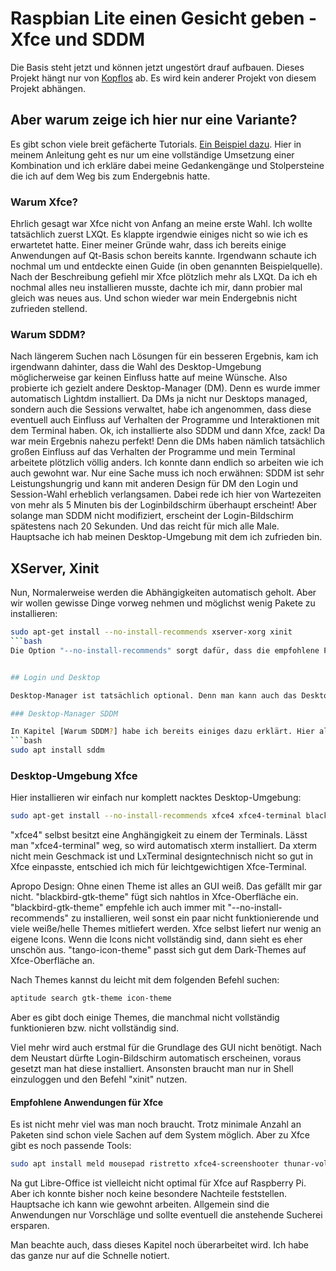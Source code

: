 # Raspbian Lite einen Gesicht geben - Xfce und SDDM

Die Basis steht jetzt und können jetzt ungestört drauf aufbauen. Dieses Projekt hängt nur von [Kopflos](Kopflos) ab. Es wird kein anderer Projekt von diesem Projekt abhängen.

## Aber warum zeige ich hier nur eine Variante?

Es gibt schon viele breit gefächerte Tutorials. [Ein Beispiel dazu](https://lb.raspberrypi.org/forums/viewtopic.php?f=66&t=133691&sid=7651b71d6884cb46305f3a532bc0be07). Hier in meinem Anleitung geht es nur um eine vollständige Umsetzung einer Kombination und ich erkläre dabei meine Gedankengänge und Stolpersteine die ich auf dem Weg bis zum Endergebnis hatte.

### Warum Xfce?

Ehrlich gesagt war Xfce nicht von Anfang an meine erste Wahl. Ich wollte tatsächlich zuerst LXQt. Es klappte irgendwie einiges nicht so wie ich es erwartetet hatte. Einer meiner Gründe wahr, dass ich bereits einige Anwendungen auf Qt-Basis schon bereits kannte. Irgendwann schaute ich nochmal um und entdeckte einen Guide (in oben genannten Beispielquelle). Nach der Beschreibung gefiehl mir Xfce plötzlich mehr als LXQt. Da ich eh nochmal alles neu installieren musste, dachte ich mir, dann probier mal gleich was neues aus. Und schon wieder war mein Endergebnis nicht zufrieden stellend.

### Warum SDDM?

Nach längerem Suchen nach Lösungen für ein besseren Ergebnis, kam ich irgendwann dahinter, dass die Wahl des Desktop-Umgebung möglicherweise gar keinen Einfluss hatte auf meine Wünsche. Also probierte ich gezielt andere Desktop-Manager (DM). Denn es wurde immer automatisch Lightdm installiert. Da DMs ja nicht nur Desktops managed, sondern auch die Sessions verwaltet, habe ich angenommen, dass diese eventuell auch Einfluss auf Verhalten der Programme und Interaktionen mit dem Terminal haben. Ok, ich installierte also SDDM und dann Xfce, zack! Da war mein Ergebnis nahezu perfekt! Denn die DMs haben nämlich tatsächlich großen Einfluss auf das Verhalten der Programme und mein Terminal arbeitete plötzlich völlig anders. Ich konnte dann endlich so arbeiten wie ich auch gewohnt war. Nur eine Sache muss ich noch erwähnen: SDDM ist sehr Leistungshungrig und kann mit anderen Design für DM den Login und Session-Wahl erheblich verlangsamen. Dabei rede ich hier von Wartezeiten von mehr als 5 Minuten bis der Loginbildschirm überhaupt erscheint! Aber solange man SDDM nicht modifiziert, erscheint der Login-Bildschirm spätestens nach 20 Sekunden. Und das reicht für mich alle Male. Hauptsache ich hab meinen Desktop-Umgebung mit dem ich zufrieden bin.


## XServer, Xinit

Nun, Normalerweise werden die Abhängigkeiten automatisch geholt. Aber wir wollen gewisse Dinge vorweg nehmen und möglichst wenig Pakete zu installieren:
```bash
sudo apt-get install --no-install-recommends xserver-xorg xinit
```bash
Die Option "--no-install-recommends" sorgt dafür, dass die empfohlene Paketet nicht installiert werden. Und tatsächlich benötigen wir nur "xserver-xorg", "xinit" und deren direkte Abhängigkeiten, welches nach diesem Befehl installiert werden. "xinit" wird eigentlich nur benötigt, um die Desktop-Umgebung oder DM direkt aus der Shell starten zu können. Ansonsten scheint auch "xinit" überflüssig zu sein.


## Login und Desktop

Desktop-Manager ist tatsächlich optional. Denn man kann auch das Desktop von der Shell aus starten. Dazu braucht man sich nur einzuloggen und den Befehl "xinit".

### Desktop-Manager SDDM

In Kapitel [Warum SDDM?] habe ich bereits einiges dazu erklärt. Hier also nur der Befehl:
```bash
sudo apt install sddm
```
### Desktop-Umgebung Xfce

Hier installieren wir einfach nur komplett nacktes Desktop-Umgebung:
```bash
sudo apt-get install --no-install-recommends xfce4 xfce4-terminal blackbird-gtk-theme tango-icon-theme
```
"xfce4" selbst besitzt eine Anghängigkeit zu einem der Terminals. Lässt man "xfce4-terminal" weg, so wird automatisch xterm installiert. Da xterm nicht mein Geschmack ist und LxTerminal designtechnisch nicht so gut in Xfce einpasste, entschied ich mich für leichtgewichtigen Xfce-Terminal.

Apropo Design: Ohne einen Theme ist alles an GUI weiß. Das gefällt mir gar nicht. "blackbird-gtk-theme" fügt sich nahtlos in Xfce-Oberfläche ein. "blackbird-gtk-theme" empfehle ich auch immer mit "--no-install-recommends" zu installieren, weil sonst ein paar nicht funktionierende und viele weiße/helle Themes mitliefert werden. Xfce selbst liefert nur wenig an eigene Icons. Wenn die Icons nicht vollständig sind, dann sieht es eher unschön aus. "tango-icon-theme" passt sich gut dem Dark-Themes auf Xfce-Oberfläche an.

Nach Themes kannst du leicht mit dem folgenden Befehl suchen:
```bash
aptitude search gtk-theme icon-theme
```
Aber es gibt doch einige Themes, die manchmal nicht vollständig funktionieren bzw. nicht vollständig sind.

Viel mehr wird auch erstmal für die Grundlage des GUI nicht benötigt. Nach dem Neustart dürfte Login-Bildschirm automatisch erscheinen, voraus gesetzt man hat diese installiert. Ansonsten braucht man nur in Shell einzuloggen und den Befehl "xinit" nutzen.

#### Empfohlene Anwendungen für Xfce

Es ist nicht mehr viel was man noch braucht. Trotz minimale Anzahl an Paketen sind schon viele Sachen auf dem System möglich. Aber zu Xfce gibt es noch passende Tools:
```bash
sudo apt install meld mousepad ristretto xfce4-screenshooter thunar-volman libreoffice-l10n-de
```
Na gut Libre-Office ist vielleicht nicht optimal für Xfce auf Raspberry Pi. Aber ich konnte bisher noch keine besondere Nachteile feststellen. Hauptsache ich kann wie gewohnt arbeiten. Allgemein sind die Anwendungen nur Vorschläge und sollte eventuell die anstehende Sucherei ersparen.

Man beachte auch, dass dieses Kapitel noch überarbeitet wird. Ich habe das ganze nur auf die Schnelle notiert.
